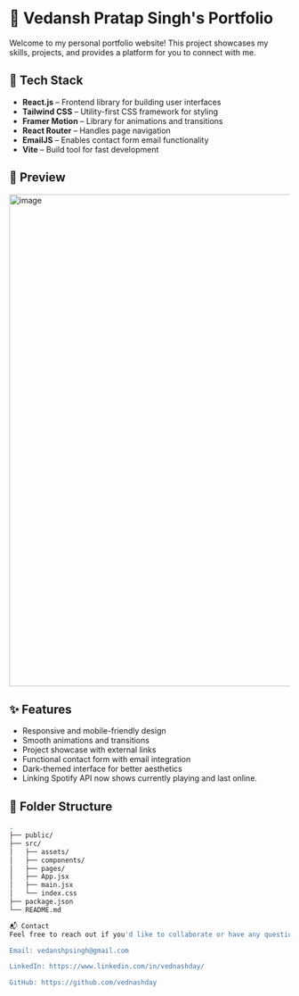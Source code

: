 # 💼 Vedansh Pratap Singh's Portfolio

Welcome to my personal portfolio website! This project showcases my skills, projects, and provides a platform for you to connect with me.

## 🚀 Tech Stack

- **React.js** – Frontend library for building user interfaces
- **Tailwind CSS** – Utility-first CSS framework for styling
- **Framer Motion** – Library for animations and transitions
- **React Router** – Handles page navigation
- **EmailJS** – Enables contact form email functionality
- **Vite** – Build tool for fast development

## 📸 Preview
<img width="1919" height="882" alt="image" src="https://github.com/user-attachments/assets/23746304-19eb-4a3f-b204-04f7b0c93b96" />

## ✨ Features

- Responsive and mobile-friendly design
- Smooth animations and transitions
- Project showcase with external links
- Functional contact form with email integration
- Dark-themed interface for better aesthetics
- Linking Spotify API now shows currently playing and last online.

## 📁 Folder Structure

```bash
.
├── public/
├── src/
│   ├── assets/
│   ├── components/
│   ├── pages/
│   ├── App.jsx
│   ├── main.jsx
│   └── index.css
├── package.json
└── README.md

📬 Contact
Feel free to reach out if you'd like to collaborate or have any questions:

Email: vedanshpsingh@gmail.com

LinkedIn: https://www.linkedin.com/in/vednashday/

GitHub: https://github.com/vednashday
